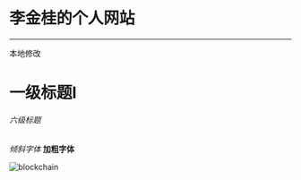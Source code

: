 # 李金桂的个人网站
---------------------
本地修改
# 一级标题I
###### 六级标题
*倾斜字体*
**加粗字体**

![blockchain](https://ss0.bdstatic.com/70cFvHSh_Q1YnxGkpoWK1HF6hhy/it/u=702257389,1274025419&fm=27&gp=0.jpg "区块链")
